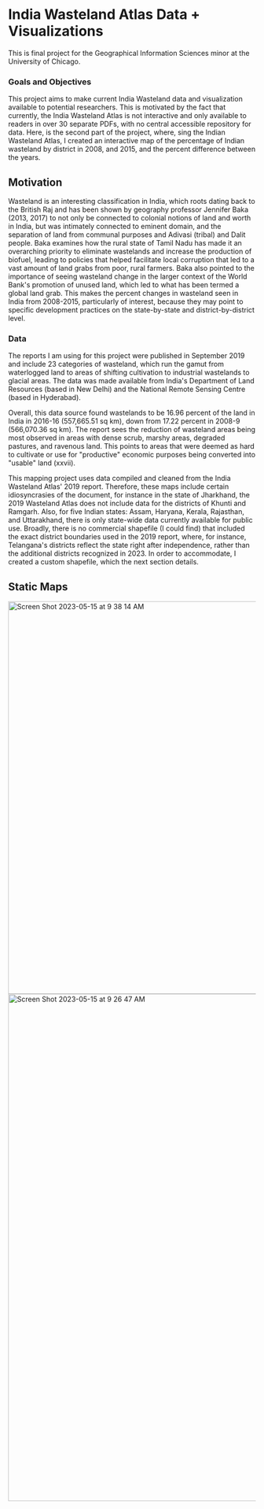 # India Wasteland Atlas Data + Visualizations 
This is final project for the Geographical Information Sciences minor at the University of Chicago. 

### Goals and Objectives
This project aims to make current India Wasteland data and visualization available to potential researchers. This is motivated by the fact that currently, the India Wasteland Atlas is not interactive and only available to readers in over 30 separate PDFs, with no central accessible repository for data. Here, is the second part of the project, where, sing the Indian Wasteland Atlas, I created an interactive map of the percentage of Indian wasteland by district in 2008, and 2015, and the percent difference between the years.

## Motivation
Wasteland is an interesting classification in India, which roots dating back to the British Raj and has been shown by geography professor Jennifer Baka (2013, 2017) to not only be connected to colonial notions of land and worth in India, but was intimately connected to eminent domain, and the separation of land from communal purposes and Adivasi (tribal) and Dalit people. Baka examines how the rural state of Tamil Nadu has made it an overarching priority to eliminate wastelands and increase the production of biofuel, leading to policies that helped facilitate local corruption that led to a vast amount of land grabs from poor, rural farmers. Baka also pointed to the importance of seeing wasteland change in the larger context of the World Bank's promotion of unused land, which led to what has been termed a global land grab. This makes the percent changes in wasteland seen in India from 2008-2015, particularly of interest, because they may point to specific development practices on the state-by-state and district-by-district level.

### Data
The reports I am using for this project were published in September 2019 and include 23 categories of wasteland, which run the gamut from waterlogged land to areas of shifting cultivation to industrial wastelands to glacial areas. The data was made available from India's Department of Land Resources (based in New Delhi) and the National Remote Sensing Centre (based in Hyderabad).

Overall, this data source found wastelands to be 16.96 percent of the land in India in 2016-16 (557,665.51 sq km), down from 17.22 percent in 2008-9 (566,070.36 sq km). The report sees the reduction of wasteland areas being most observed in areas with dense scrub, marshy areas, degraded pastures, and ravenous land. This points to areas that were deemed as hard to cultivate or use for "productive" economic purposes being converted into "usable" land (xxvii).

This mapping project uses data compiled and cleaned from the India Wasteland Atlas' 2019 report. Therefore, these maps include certain idiosyncrasies of the document, for instance in the state of Jharkhand, the 2019 Wasteland Atlas does not include data for the districts of Khunti and Ramgarh. Also, for five Indian states: Assam, Haryana, Kerala, Rajasthan, and Uttarakhand, there is only state-wide data currently available for public use. Broadly, there is no commercial shapefile (I could find) that included the exact district boundaries used in the 2019 report, where, for instance, Telangana's districts reflect the state right after independence, rather than the additional districts recognized in 2023. In order to accommodate, I created a custom shapefile, which the next section details.

## Static Maps
<img width="798" alt="Screen Shot 2023-05-15 at 9 38 14 AM" src="https://github.com/ezazy/IndiaWasteland/assets/79418915/4f4cf1fb-55ef-4ba8-9368-d05d04ceb897">


<img width="1031" alt="Screen Shot 2023-05-15 at 9 26 47 AM" src="https://github.com/ezazy/IndiaWasteland/assets/79418915/ca0fbe66-b690-477b-99ed-db71fada2b93">



